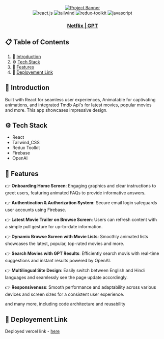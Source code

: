 <div align="center">
    <a href="https://netflix-gpt-seven-black.vercel.app/" target="_blank">
      <img src="https://qph.cf2.quoracdn.net/main-qimg-4da995e44ae7bebbcdd7154379db416e" alt="Project Banner">
    </a>
  <br />

  <div>
    <img src="https://img.shields.io/badge/React-20232A?style=for-the-badge&logo=react&logoColor=61DAFB" alt="react.js" />
    <img src="https://img.shields.io/badge/Tailwind_CSS-38B2AC?style=for-the-badge&logo=tailwind-css&logoColor=white" alt="tailwind" />
    <img src="https://img.shields.io/badge/Redux-593D88?style=for-the-badge&logo=redux&logoColor=white" alt="redux-toolkit" />
    <img src="https://img.shields.io/badge/JavaScript-323330?style=for-the-badge&logo=javascript&logoColor=F7DF1E" alt="javascript" />
  </div>
<a href="https://netflix-gpt-seven-black.vercel.app/" target="_blank">
  <h3 align="center">Netflix | GPT</h3>
</a>
</div>

## 📋 <a name="table">Table of Contents</a>

1. 🚀 [Introduction](#introduction)
2. ⚙️ [Tech Stack](#tech-stack)
3. 🔋  [Features](#features)
4. 🔗 [Deployement Link](#links)

## <a name="introduction">🚀 Introduction</a>

Built with React for seamless user experiences, Animatable for captivating animations, and integrated Tmdb Api's for latest movies, popular movies and more. This app showcases impressive design.

## <a name="tech-stack">⚙️ Tech Stack</a>

- React
- Tailwind_CSS
- Redux Toolkit
- Firebase
- OpenAI

## <a name="features">🔋 Features</a>

👉 **Onboarding Home Screen**: Engaging graphics and clear instructions to greet users, featuring animated FAQs to provide informative answers.

👉 **Authentication & Authorization System**: Secure email login safeguards user accounts using Firebase.

👉 **Latest Movie Trailer on Browse Screen**: Users can refresh content with a simple pull gesture for up-to-date information.

👉 **Dynamic Browse Screen with Movie Lists**: Smoothly animated lists showcases the latest, popular, top-rated movies and more.

👉 **Search Movies with GPT Results**: Efficiently search movis with real-time suggestions and instant results powered by OpenAI.

👉 **Multilingual Site Design**: Easily switch between English and Hindi languages and seamlessly see the page update accordingly.

👉 **Responsiveness**: Smooth performance and adaptability across various devices and screen sizes for a consistent user experience.

and many more, including code architecture and reusability 

## <a name="links">🔗 Deployement Link</a>

Deployed vercel link - [here](https://netflix-gpt-seven-black.vercel.app)

#
